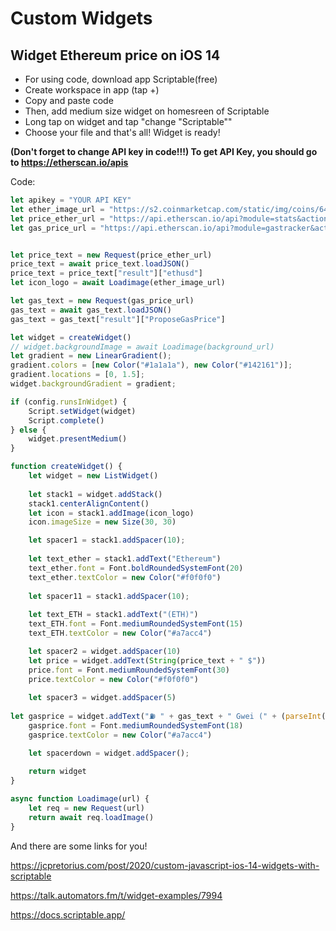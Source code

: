 # Custom Widgets
## Widget Ethereum price on iOS 14
- For using code, download app Scriptable(free)
- Create workspace in app (tap +)
- Copy and paste code
- Then, add medium size widget on homesreen of Scriptable
- Long tap on widget and tap "change "Scriptable""
- Choose your file and that's all! Widget is ready!

**(Don't forget to change API key in code!!!)
To get API Key, you should go to https://etherscan.io/apis**

Code:
```javascript
let apikey = "YOUR API KEY"
let ether_image_url = "https://s2.coinmarketcap.com/static/img/coins/64x64/1027.png"
let price_ether_url = "https://api.etherscan.io/api?module=stats&action=ethprice&apikey=" + apikey
let gas_price_url = "https://api.etherscan.io/api?module=gastracker&action=gasoracle&apikey=" + apikey


let price_text = new Request(price_ether_url)
price_text = await price_text.loadJSON()
price_text = price_text["result"]["ethusd"]
let icon_logo = await Loadimage(ether_image_url)

let gas_text = new Request(gas_price_url)
gas_text = await gas_text.loadJSON()
gas_text = gas_text["result"]["ProposeGasPrice"]

let widget = createWidget()
// widget.backgroundImage = await Loadimage(background_url)
let gradient = new LinearGradient();
gradient.colors = [new Color("#1a1a1a"), new Color("#142161")];
gradient.locations = [0, 1.5];
widget.backgroundGradient = gradient;

if (config.runsInWidget) {
    Script.setWidget(widget)
    Script.complete()
} else {
    widget.presentMedium()
}

function createWidget() {
    let widget = new ListWidget()
    
    let stack1 = widget.addStack()
    stack1.centerAlignContent()
    let icon = stack1.addImage(icon_logo)
    icon.imageSize = new Size(30, 30)

    let spacer1 = stack1.addSpacer(10);
    
    let text_ether = stack1.addText("Ethereum")
    text_ether.font = Font.boldRoundedSystemFont(20)
    text_ether.textColor = new Color("#f0f0f0")
    
    let spacer11 = stack1.addSpacer(10);
    
    let text_ETH = stack1.addText("(ETH)")
    text_ETH.font = Font.mediumRoundedSystemFont(15)
    text_ETH.textColor = new Color("#a7acc4")

    let spacer2 = widget.addSpacer(10)
    let price = widget.addText(String(price_text + " $"))
    price.font = Font.mediumRoundedSystemFont(30)
    price.textColor = new Color("#f0f0f0")
    
    let spacer3 = widget.addSpacer(5)
    
let gasprice = widget.addText("⛽ " + gas_text + " Gwei (" + (parseInt(gas_text)/1000000000*21000*parseFloat(price_text)).toFixed(2)+ "$)")
    gasprice.font = Font.mediumRoundedSystemFont(18)
    gasprice.textColor = new Color("#a7acc4")

    let spacerdown = widget.addSpacer();
    
    return widget
}

async function Loadimage(url) {
    let req = new Request(url)
    return await req.loadImage()
}
```

And there are some links for you!

https://jcpretorius.com/post/2020/custom-javascript-ios-14-widgets-with-scriptable

https://talk.automators.fm/t/widget-examples/7994

https://docs.scriptable.app/
